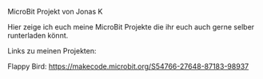 MicroBit Projekt von Jonas K




Hier zeige ich euch meine MicroBit Projekte die ihr euch auch gerne selber runterladen könnt.


Links zu meinen Projekten:


Flappy Bird:
https://makecode.microbit.org/S54766-27648-87183-98937
